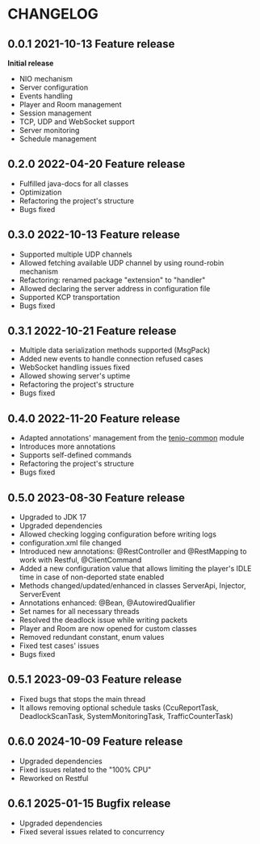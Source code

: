 # CHANGELOG

## 0.0.1 2021-10-13 Feature release
**Initial release**
- NIO mechanism  
- Server configuration  
- Events handling  
- Player and Room management  
- Session management  
- TCP, UDP and WebSocket support  
- Server monitoring  
- Schedule management  

## 0.2.0 2022-04-20 Feature release
- Fulfilled java-docs for all classes
- Optimization
- Refactoring the project's structure
- Bugs fixed  

## 0.3.0 2022-10-13 Feature release
- Supported multiple UDP channels
- Allowed fetching available UDP channel by using round-robin mechanism
- Refactoring: renamed package "extension" to "handler"
- Allowed declaring the server address in configuration file
- Supported KCP transportation
- Bugs fixed

## 0.3.1 2022-10-21 Feature release
- Multiple data serialization methods supported (MsgPack)
- Added new events to handle connection refused cases
- WebSocket handling issues fixed
- Allowed showing server's uptime 
- Refactoring the project's structure
- Bugs fixed  

## 0.4.0 2022-11-20 Feature release
- Adapted annotations' management from the [tenio-common](https://github.com/congcoi123/tenio-common) module
- Introduces more annotations
- Supports self-defined commands
- Refactoring the project's structure
- Bugs fixed  

## 0.5.0 2023-08-30 Feature release
- Upgraded to JDK 17
- Upgraded dependencies 
- Allowed checking logging configuration before writing logs 
- configuration.xml file changed
- Introduced new annotations: @RestController and @RestMapping to work with Restful, @ClientCommand
- Added a new configuration value that allows limiting the player's IDLE time in case of non-deported state enabled
- Methods changed/updated/enhanced in classes ServerApi, Injector, ServerEvent
- Annotations enhanced: @Bean, @AutowiredQualifier
- Set names for all necessary threads
- Resolved the deadlock issue while writing packets
- Player and Room are now opened for custom classes
- Removed redundant constant, enum values
- Fixed test cases' issues
- Bugs fixed 

## 0.5.1 2023-09-03 Feature release
- Fixed bugs that stops the main thread 
- It allows removing optional schedule tasks (CcuReportTask, DeadlockScanTask, SystemMonitoringTask, TrafficCounterTask)

## 0.6.0 2024-10-09 Feature release
- Upgraded dependencies
- Fixed issues related to the "100% CPU"
- Reworked on Restful

## 0.6.1 2025-01-15 Bugfix release
- Upgraded dependencies
- Fixed several issues related to concurrency
